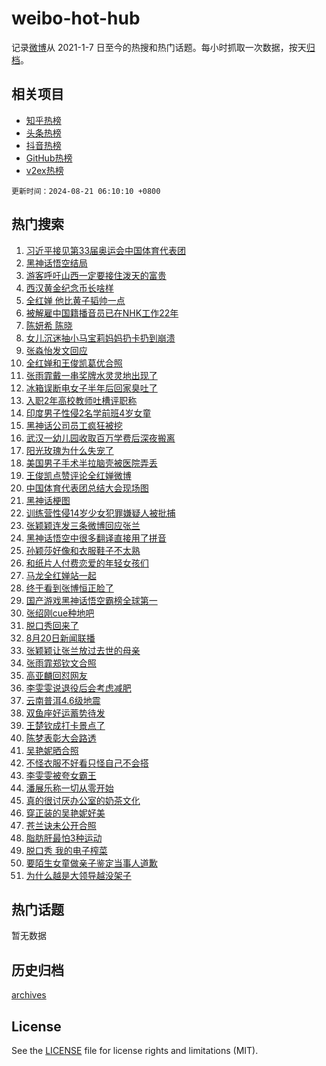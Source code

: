 # weibo-hot-hub

记录[微博](https://www.weibo.com)从 2021-1-7 日至今的热搜和热门话题。每小时抓取一次数据，按天[归档](archives)。

## 相关项目

- [知乎热榜](https://github.com/lonnyzhang423/zhihu-hot-hub)
- [头条热榜](https://github.com/lonnyzhang423/toutiao-hot-hub)
- [抖音热榜](https://github.com/lonnyzhang423/douyin-hot-hub)
- [GitHub热榜](https://github.com/lonnyzhang423/github-hot-hub)
- [v2ex热榜](https://github.com/lonnyzhang423/v2ex-hot-hub)


`更新时间：2024-08-21 06:10:10 +0800`

## 热门搜索

1. [习近平接见第33届奥运会中国体育代表团](https://m.weibo.cn/search?containerid=100103type%3D1%26t%3D10%26q%3D%23%E4%B9%A0%E8%BF%91%E5%B9%B3%E6%8E%A5%E8%A7%81%E7%AC%AC33%E5%B1%8A%E5%A5%A5%E8%BF%90%E4%BC%9A%E4%B8%AD%E5%9B%BD%E4%BD%93%E8%82%B2%E4%BB%A3%E8%A1%A8%E5%9B%A2%23&stream_entry_id=51&isnewpage=1&extparam=seat%3D1%26stream_entry_id%3D51%26c_type%3D51%26dgr%3D0%26cate%3D10103%26q%3D%2523%25E4%25B9%25A0%25E8%25BF%2591%25E5%25B9%25B3%25E6%258E%25A5%25E8%25A7%2581%25E7%25AC%25AC33%25E5%25B1%258A%25E5%25A5%25A5%25E8%25BF%2590%25E4%25BC%259A%25E4%25B8%25AD%25E5%259B%25BD%25E4%25BD%2593%25E8%2582%25B2%25E4%25BB%25A3%25E8%25A1%25A8%25E5%259B%25A2%2523%26pos%3D0%26filter_type%3Drealtimehot%26display_time%3D1724191808%26pre_seqid%3D1724191808875022816156)
1. [黑神话悟空结局](https://m.weibo.cn/search?containerid=100103type%3D1%26t%3D10%26q%3D%23%E9%BB%91%E7%A5%9E%E8%AF%9D%E6%82%9F%E7%A9%BA%E7%BB%93%E5%B1%80%23&stream_entry_id=31&isnewpage=1&extparam=seat%3D1%26stream_entry_id%3D31%26q%3D%2523%25E9%25BB%2591%25E7%25A5%259E%25E8%25AF%259D%25E6%2582%259F%25E7%25A9%25BA%25E7%25BB%2593%25E5%25B1%2580%2523%26dgr%3D0%26band_rank%3D1%26pos%3D0%26filter_type%3Drealtimehot%26c_type%3D31%26lcate%3D5001%26realpos%3D1%26cate%3D5001%26flag%3D2%26display_time%3D1724191808%26pre_seqid%3D1724191808875022816156)
1. [游客呼吁山西一定要接住泼天的富贵](https://m.weibo.cn/search?containerid=100103type%3D1%26t%3D10%26q%3D%23%E6%B8%B8%E5%AE%A2%E5%91%BC%E5%90%81%E5%B1%B1%E8%A5%BF%E4%B8%80%E5%AE%9A%E8%A6%81%E6%8E%A5%E4%BD%8F%E6%B3%BC%E5%A4%A9%E7%9A%84%E5%AF%8C%E8%B4%B5%23&stream_entry_id=31&isnewpage=1&extparam=seat%3D1%26stream_entry_id%3D31%26q%3D%2523%25E6%25B8%25B8%25E5%25AE%25A2%25E5%2591%25BC%25E5%2590%2581%25E5%25B1%25B1%25E8%25A5%25BF%25E4%25B8%2580%25E5%25AE%259A%25E8%25A6%2581%25E6%258E%25A5%25E4%25BD%258F%25E6%25B3%25BC%25E5%25A4%25A9%25E7%259A%2584%25E5%25AF%258C%25E8%25B4%25B5%2523%26dgr%3D0%26band_rank%3D2%26pos%3D1%26filter_type%3Drealtimehot%26c_type%3D31%26lcate%3D5001%26realpos%3D2%26cate%3D5001%26flag%3D2%26display_time%3D1724191808%26pre_seqid%3D1724191808875022816156)
1. [西汉黄金纪念币长啥样](https://m.weibo.cn/search?containerid=100103type%3D1%26t%3D10%26q%3D%23%E8%A5%BF%E6%B1%89%E9%BB%84%E9%87%91%E7%BA%AA%E5%BF%B5%E5%B8%81%E9%95%BF%E5%95%A5%E6%A0%B7%23&stream_entry_id=31&isnewpage=1&extparam=seat%3D1%26stream_entry_id%3D31%26q%3D%2523%25E8%25A5%25BF%25E6%25B1%2589%25E9%25BB%2584%25E9%2587%2591%25E7%25BA%25AA%25E5%25BF%25B5%25E5%25B8%2581%25E9%2595%25BF%25E5%2595%25A5%25E6%25A0%25B7%2523%26dgr%3D0%26band_rank%3D3%26pos%3D2%26filter_type%3Drealtimehot%26c_type%3D31%26lcate%3D5001%26realpos%3D3%26cate%3D5001%26flag%3D0%26display_time%3D1724191808%26pre_seqid%3D1724191808875022816156)
1. [全红婵 他比黄子韬帅一点](https://m.weibo.cn/search?containerid=100103type%3D1%26t%3D10%26q%3D%E5%85%A8%E7%BA%A2%E5%A9%B5+%E4%BB%96%E6%AF%94%E9%BB%84%E5%AD%90%E9%9F%AC%E5%B8%85%E4%B8%80%E7%82%B9&stream_entry_id=31&isnewpage=1&extparam=seat%3D1%26stream_entry_id%3D31%26q%3D%25E5%2585%25A8%25E7%25BA%25A2%25E5%25A9%25B5%2520%25E4%25BB%2596%25E6%25AF%2594%25E9%25BB%2584%25E5%25AD%2590%25E9%259F%25AC%25E5%25B8%2585%25E4%25B8%2580%25E7%2582%25B9%26dgr%3D0%26band_rank%3D4%26pos%3D3%26filter_type%3Drealtimehot%26c_type%3D31%26lcate%3D5001%26realpos%3D4%26cate%3D5001%26flag%3D2%26display_time%3D1724191808%26pre_seqid%3D1724191808875022816156)
1. [被解雇中国籍播音员已在NHK工作22年](https://m.weibo.cn/search?containerid=100103type%3D1%26t%3D10%26q%3D%23%E8%A2%AB%E8%A7%A3%E9%9B%87%E4%B8%AD%E5%9B%BD%E7%B1%8D%E6%92%AD%E9%9F%B3%E5%91%98%E5%B7%B2%E5%9C%A8NHK%E5%B7%A5%E4%BD%9C22%E5%B9%B4%23&stream_entry_id=31&isnewpage=1&extparam=seat%3D1%26stream_entry_id%3D31%26q%3D%2523%25E8%25A2%25AB%25E8%25A7%25A3%25E9%259B%2587%25E4%25B8%25AD%25E5%259B%25BD%25E7%25B1%258D%25E6%2592%25AD%25E9%259F%25B3%25E5%2591%2598%25E5%25B7%25B2%25E5%259C%25A8NHK%25E5%25B7%25A5%25E4%25BD%259C22%25E5%25B9%25B4%2523%26dgr%3D0%26band_rank%3D5%26pos%3D4%26filter_type%3Drealtimehot%26c_type%3D31%26lcate%3D5001%26realpos%3D5%26cate%3D5001%26flag%3D0%26display_time%3D1724191808%26pre_seqid%3D1724191808875022816156)
1. [陈妍希 陈晓](https://m.weibo.cn/search?containerid=100103type%3D1%26t%3D10%26q%3D%E9%99%88%E5%A6%8D%E5%B8%8C+%E9%99%88%E6%99%93&stream_entry_id=31&isnewpage=1&extparam=seat%3D1%26stream_entry_id%3D31%26q%3D%25E9%2599%2588%25E5%25A6%258D%25E5%25B8%258C%2520%25E9%2599%2588%25E6%2599%2593%26dgr%3D0%26band_rank%3D6%26pos%3D5%26filter_type%3Drealtimehot%26c_type%3D31%26lcate%3D5001%26realpos%3D6%26cate%3D5001%26flag%3D2%26display_time%3D1724191808%26pre_seqid%3D1724191808875022816156)
1. [女儿沉迷抽小马宝莉妈妈扔卡扔到崩溃](https://m.weibo.cn/search?containerid=100103type%3D1%26t%3D10%26q%3D%23%E5%A5%B3%E5%84%BF%E6%B2%89%E8%BF%B7%E6%8A%BD%E5%B0%8F%E9%A9%AC%E5%AE%9D%E8%8E%89%E5%A6%88%E5%A6%88%E6%89%94%E5%8D%A1%E6%89%94%E5%88%B0%E5%B4%A9%E6%BA%83%23&stream_entry_id=31&isnewpage=1&extparam=seat%3D1%26stream_entry_id%3D31%26q%3D%2523%25E5%25A5%25B3%25E5%2584%25BF%25E6%25B2%2589%25E8%25BF%25B7%25E6%258A%25BD%25E5%25B0%258F%25E9%25A9%25AC%25E5%25AE%259D%25E8%258E%2589%25E5%25A6%2588%25E5%25A6%2588%25E6%2589%2594%25E5%258D%25A1%25E6%2589%2594%25E5%2588%25B0%25E5%25B4%25A9%25E6%25BA%2583%2523%26dgr%3D0%26band_rank%3D7%26pos%3D6%26filter_type%3Drealtimehot%26c_type%3D31%26lcate%3D5001%26realpos%3D7%26cate%3D5001%26flag%3D0%26display_time%3D1724191808%26pre_seqid%3D1724191808875022816156)
1. [张淼怡发文回应](https://m.weibo.cn/search?containerid=100103type%3D1%26t%3D10%26q%3D%23%E5%BC%A0%E6%B7%BC%E6%80%A1%E5%8F%91%E6%96%87%E5%9B%9E%E5%BA%94%23&stream_entry_id=31&isnewpage=1&extparam=seat%3D1%26stream_entry_id%3D31%26q%3D%2523%25E5%25BC%25A0%25E6%25B7%25BC%25E6%2580%25A1%25E5%258F%2591%25E6%2596%2587%25E5%259B%259E%25E5%25BA%2594%2523%26dgr%3D0%26band_rank%3D8%26pos%3D7%26filter_type%3Drealtimehot%26c_type%3D31%26lcate%3D5001%26realpos%3D8%26cate%3D5001%26flag%3D0%26display_time%3D1724191808%26pre_seqid%3D1724191808875022816156)
1. [全红婵和王俊凯葛优合照](https://m.weibo.cn/search?containerid=100103type%3D1%26t%3D10%26q%3D%E5%85%A8%E7%BA%A2%E5%A9%B5%E5%92%8C%E7%8E%8B%E4%BF%8A%E5%87%AF%E8%91%9B%E4%BC%98%E5%90%88%E7%85%A7&stream_entry_id=31&isnewpage=1&extparam=seat%3D1%26stream_entry_id%3D31%26q%3D%25E5%2585%25A8%25E7%25BA%25A2%25E5%25A9%25B5%25E5%2592%258C%25E7%258E%258B%25E4%25BF%258A%25E5%2587%25AF%25E8%2591%259B%25E4%25BC%2598%25E5%2590%2588%25E7%2585%25A7%26dgr%3D0%26band_rank%3D9%26pos%3D8%26filter_type%3Drealtimehot%26c_type%3D31%26lcate%3D5001%26realpos%3D9%26cate%3D5001%26flag%3D0%26display_time%3D1724191808%26pre_seqid%3D1724191808875022816156)
1. [张雨霏戴一串奖牌水灵灵地出现了](https://m.weibo.cn/search?containerid=100103type%3D1%26t%3D10%26q%3D%23%E5%BC%A0%E9%9B%A8%E9%9C%8F%E6%88%B4%E4%B8%80%E4%B8%B2%E5%A5%96%E7%89%8C%E6%B0%B4%E7%81%B5%E7%81%B5%E5%9C%B0%E5%87%BA%E7%8E%B0%E4%BA%86%23&stream_entry_id=31&isnewpage=1&extparam=seat%3D1%26stream_entry_id%3D31%26q%3D%2523%25E5%25BC%25A0%25E9%259B%25A8%25E9%259C%258F%25E6%2588%25B4%25E4%25B8%2580%25E4%25B8%25B2%25E5%25A5%2596%25E7%2589%258C%25E6%25B0%25B4%25E7%2581%25B5%25E7%2581%25B5%25E5%259C%25B0%25E5%2587%25BA%25E7%258E%25B0%25E4%25BA%2586%2523%26dgr%3D0%26band_rank%3D10%26pos%3D9%26filter_type%3Drealtimehot%26c_type%3D31%26lcate%3D5001%26realpos%3D10%26cate%3D5001%26flag%3D32768%26display_time%3D1724191808%26pre_seqid%3D1724191808875022816156)
1. [冰箱误断电女子半年后回家臭吐了](https://m.weibo.cn/search?containerid=100103type%3D1%26t%3D10%26q%3D%23%E5%86%B0%E7%AE%B1%E8%AF%AF%E6%96%AD%E7%94%B5%E5%A5%B3%E5%AD%90%E5%8D%8A%E5%B9%B4%E5%90%8E%E5%9B%9E%E5%AE%B6%E8%87%AD%E5%90%90%E4%BA%86%23&stream_entry_id=31&isnewpage=1&extparam=seat%3D1%26stream_entry_id%3D31%26q%3D%2523%25E5%2586%25B0%25E7%25AE%25B1%25E8%25AF%25AF%25E6%2596%25AD%25E7%2594%25B5%25E5%25A5%25B3%25E5%25AD%2590%25E5%258D%258A%25E5%25B9%25B4%25E5%2590%258E%25E5%259B%259E%25E5%25AE%25B6%25E8%2587%25AD%25E5%2590%2590%25E4%25BA%2586%2523%26dgr%3D0%26band_rank%3D11%26pos%3D10%26filter_type%3Drealtimehot%26c_type%3D31%26lcate%3D5001%26realpos%3D11%26cate%3D5001%26flag%3D2%26display_time%3D1724191808%26pre_seqid%3D1724191808875022816156)
1. [入职2年高校教师吐槽评职称](https://m.weibo.cn/search?containerid=100103type%3D1%26t%3D10%26q%3D%23%E5%85%A5%E8%81%8C2%E5%B9%B4%E9%AB%98%E6%A0%A1%E6%95%99%E5%B8%88%E5%90%90%E6%A7%BD%E8%AF%84%E8%81%8C%E7%A7%B0%23&stream_entry_id=31&isnewpage=1&extparam=seat%3D1%26stream_entry_id%3D31%26q%3D%2523%25E5%2585%25A5%25E8%2581%258C2%25E5%25B9%25B4%25E9%25AB%2598%25E6%25A0%25A1%25E6%2595%2599%25E5%25B8%2588%25E5%2590%2590%25E6%25A7%25BD%25E8%25AF%2584%25E8%2581%258C%25E7%25A7%25B0%2523%26dgr%3D0%26band_rank%3D12%26pos%3D11%26filter_type%3Drealtimehot%26c_type%3D31%26lcate%3D5001%26realpos%3D12%26cate%3D5001%26flag%3D0%26display_time%3D1724191808%26pre_seqid%3D1724191808875022816156)
1. [印度男子性侵2名学前班4岁女童](https://m.weibo.cn/search?containerid=100103type%3D1%26t%3D10%26q%3D%23%E5%8D%B0%E5%BA%A6%E7%94%B7%E5%AD%90%E6%80%A7%E4%BE%B52%E5%90%8D%E5%AD%A6%E5%89%8D%E7%8F%AD4%E5%B2%81%E5%A5%B3%E7%AB%A5%23&stream_entry_id=31&isnewpage=1&extparam=seat%3D1%26stream_entry_id%3D31%26q%3D%2523%25E5%258D%25B0%25E5%25BA%25A6%25E7%2594%25B7%25E5%25AD%2590%25E6%2580%25A7%25E4%25BE%25B52%25E5%2590%258D%25E5%25AD%25A6%25E5%2589%258D%25E7%258F%25AD4%25E5%25B2%2581%25E5%25A5%25B3%25E7%25AB%25A5%2523%26dgr%3D0%26band_rank%3D13%26pos%3D12%26filter_type%3Drealtimehot%26c_type%3D31%26lcate%3D5001%26realpos%3D13%26cate%3D5001%26flag%3D0%26display_time%3D1724191808%26pre_seqid%3D1724191808875022816156)
1. [黑神话公司员工疯狂被挖](https://m.weibo.cn/search?containerid=100103type%3D1%26t%3D10%26q%3D%23%E9%BB%91%E7%A5%9E%E8%AF%9D%E5%85%AC%E5%8F%B8%E5%91%98%E5%B7%A5%E7%96%AF%E7%8B%82%E8%A2%AB%E6%8C%96%23&stream_entry_id=31&isnewpage=1&extparam=seat%3D1%26stream_entry_id%3D31%26q%3D%2523%25E9%25BB%2591%25E7%25A5%259E%25E8%25AF%259D%25E5%2585%25AC%25E5%258F%25B8%25E5%2591%2598%25E5%25B7%25A5%25E7%2596%25AF%25E7%258B%2582%25E8%25A2%25AB%25E6%258C%2596%2523%26dgr%3D0%26band_rank%3D14%26pos%3D13%26filter_type%3Drealtimehot%26c_type%3D31%26lcate%3D5001%26realpos%3D14%26cate%3D5001%26flag%3D0%26display_time%3D1724191808%26pre_seqid%3D1724191808875022816156)
1. [武汉一幼儿园收取百万学费后深夜搬离](https://m.weibo.cn/search?containerid=100103type%3D1%26t%3D10%26q%3D%23%E6%AD%A6%E6%B1%89%E4%B8%80%E5%B9%BC%E5%84%BF%E5%9B%AD%E6%94%B6%E5%8F%96%E7%99%BE%E4%B8%87%E5%AD%A6%E8%B4%B9%E5%90%8E%E6%B7%B1%E5%A4%9C%E6%90%AC%E7%A6%BB%23&stream_entry_id=31&isnewpage=1&extparam=seat%3D1%26stream_entry_id%3D31%26q%3D%2523%25E6%25AD%25A6%25E6%25B1%2589%25E4%25B8%2580%25E5%25B9%25BC%25E5%2584%25BF%25E5%259B%25AD%25E6%2594%25B6%25E5%258F%2596%25E7%2599%25BE%25E4%25B8%2587%25E5%25AD%25A6%25E8%25B4%25B9%25E5%2590%258E%25E6%25B7%25B1%25E5%25A4%259C%25E6%2590%25AC%25E7%25A6%25BB%2523%26dgr%3D0%26band_rank%3D15%26pos%3D14%26filter_type%3Drealtimehot%26c_type%3D31%26lcate%3D5001%26realpos%3D15%26cate%3D5001%26flag%3D0%26display_time%3D1724191808%26pre_seqid%3D1724191808875022816156)
1. [阳光玫瑰为什么失宠了](https://m.weibo.cn/search?containerid=100103type%3D1%26t%3D10%26q%3D%23%E9%98%B3%E5%85%89%E7%8E%AB%E7%91%B0%E4%B8%BA%E4%BB%80%E4%B9%88%E5%A4%B1%E5%AE%A0%E4%BA%86%23&stream_entry_id=31&isnewpage=1&extparam=seat%3D1%26stream_entry_id%3D31%26q%3D%2523%25E9%2598%25B3%25E5%2585%2589%25E7%258E%25AB%25E7%2591%25B0%25E4%25B8%25BA%25E4%25BB%2580%25E4%25B9%2588%25E5%25A4%25B1%25E5%25AE%25A0%25E4%25BA%2586%2523%26dgr%3D0%26band_rank%3D16%26pos%3D15%26filter_type%3Drealtimehot%26c_type%3D31%26lcate%3D5001%26realpos%3D16%26cate%3D5001%26flag%3D0%26display_time%3D1724191808%26pre_seqid%3D1724191808875022816156)
1. [美国男子手术半拉脑壳被医院弄丢](https://m.weibo.cn/search?containerid=100103type%3D1%26t%3D10%26q%3D%23%E7%BE%8E%E5%9B%BD%E7%94%B7%E5%AD%90%E6%89%8B%E6%9C%AF%E5%8D%8A%E6%8B%89%E8%84%91%E5%A3%B3%E8%A2%AB%E5%8C%BB%E9%99%A2%E5%BC%84%E4%B8%A2%23&stream_entry_id=31&isnewpage=1&extparam=seat%3D1%26stream_entry_id%3D31%26q%3D%2523%25E7%25BE%258E%25E5%259B%25BD%25E7%2594%25B7%25E5%25AD%2590%25E6%2589%258B%25E6%259C%25AF%25E5%258D%258A%25E6%258B%2589%25E8%2584%2591%25E5%25A3%25B3%25E8%25A2%25AB%25E5%258C%25BB%25E9%2599%25A2%25E5%25BC%2584%25E4%25B8%25A2%2523%26dgr%3D0%26band_rank%3D17%26pos%3D16%26filter_type%3Drealtimehot%26c_type%3D31%26lcate%3D5001%26realpos%3D17%26cate%3D5001%26flag%3D0%26display_time%3D1724191808%26pre_seqid%3D1724191808875022816156)
1. [王俊凯点赞评论全红婵微博](https://m.weibo.cn/search?containerid=100103type%3D1%26t%3D10%26q%3D%23%E7%8E%8B%E4%BF%8A%E5%87%AF%E7%82%B9%E8%B5%9E%E8%AF%84%E8%AE%BA%E5%85%A8%E7%BA%A2%E5%A9%B5%E5%BE%AE%E5%8D%9A%23&stream_entry_id=31&isnewpage=1&extparam=seat%3D1%26stream_entry_id%3D31%26q%3D%2523%25E7%258E%258B%25E4%25BF%258A%25E5%2587%25AF%25E7%2582%25B9%25E8%25B5%259E%25E8%25AF%2584%25E8%25AE%25BA%25E5%2585%25A8%25E7%25BA%25A2%25E5%25A9%25B5%25E5%25BE%25AE%25E5%258D%259A%2523%26dgr%3D0%26band_rank%3D18%26pos%3D17%26filter_type%3Drealtimehot%26c_type%3D31%26lcate%3D5001%26realpos%3D18%26cate%3D5001%26flag%3D0%26display_time%3D1724191808%26pre_seqid%3D1724191808875022816156)
1. [中国体育代表团总结大会现场图](https://m.weibo.cn/search?containerid=100103type%3D1%26t%3D10%26q%3D%E4%B8%AD%E5%9B%BD%E4%BD%93%E8%82%B2%E4%BB%A3%E8%A1%A8%E5%9B%A2%E6%80%BB%E7%BB%93%E5%A4%A7%E4%BC%9A%E7%8E%B0%E5%9C%BA%E5%9B%BE&stream_entry_id=31&isnewpage=1&extparam=seat%3D1%26stream_entry_id%3D31%26q%3D%25E4%25B8%25AD%25E5%259B%25BD%25E4%25BD%2593%25E8%2582%25B2%25E4%25BB%25A3%25E8%25A1%25A8%25E5%259B%25A2%25E6%2580%25BB%25E7%25BB%2593%25E5%25A4%25A7%25E4%25BC%259A%25E7%258E%25B0%25E5%259C%25BA%25E5%259B%25BE%26dgr%3D0%26band_rank%3D19%26pos%3D18%26filter_type%3Drealtimehot%26c_type%3D31%26lcate%3D5001%26realpos%3D19%26cate%3D5001%26flag%3D0%26display_time%3D1724191808%26pre_seqid%3D1724191808875022816156)
1. [黑神话梗图](https://m.weibo.cn/search?containerid=100103type%3D1%26t%3D10%26q%3D%23%E9%BB%91%E7%A5%9E%E8%AF%9D%E6%A2%97%E5%9B%BE%23&stream_entry_id=31&isnewpage=1&extparam=seat%3D1%26stream_entry_id%3D31%26q%3D%2523%25E9%25BB%2591%25E7%25A5%259E%25E8%25AF%259D%25E6%25A2%2597%25E5%259B%25BE%2523%26dgr%3D0%26band_rank%3D20%26pos%3D19%26filter_type%3Drealtimehot%26c_type%3D31%26lcate%3D5001%26realpos%3D20%26cate%3D5001%26flag%3D0%26display_time%3D1724191808%26pre_seqid%3D1724191808875022816156)
1. [训练营性侵14岁少女犯罪嫌疑人被批捕](https://m.weibo.cn/search?containerid=100103type%3D1%26t%3D10%26q%3D%23%E8%AE%AD%E7%BB%83%E8%90%A5%E6%80%A7%E4%BE%B514%E5%B2%81%E5%B0%91%E5%A5%B3%E7%8A%AF%E7%BD%AA%E5%AB%8C%E7%96%91%E4%BA%BA%E8%A2%AB%E6%89%B9%E6%8D%95%23&stream_entry_id=31&isnewpage=1&extparam=seat%3D1%26stream_entry_id%3D31%26q%3D%2523%25E8%25AE%25AD%25E7%25BB%2583%25E8%2590%25A5%25E6%2580%25A7%25E4%25BE%25B514%25E5%25B2%2581%25E5%25B0%2591%25E5%25A5%25B3%25E7%258A%25AF%25E7%25BD%25AA%25E5%25AB%258C%25E7%2596%2591%25E4%25BA%25BA%25E8%25A2%25AB%25E6%2589%25B9%25E6%258D%2595%2523%26dgr%3D0%26band_rank%3D21%26pos%3D20%26filter_type%3Drealtimehot%26c_type%3D31%26lcate%3D5001%26realpos%3D21%26cate%3D5001%26flag%3D0%26display_time%3D1724191808%26pre_seqid%3D1724191808875022816156)
1. [张颖颖连发三条微博回应张兰](https://m.weibo.cn/search?containerid=100103type%3D1%26t%3D10%26q%3D%23%E5%BC%A0%E9%A2%96%E9%A2%96%E8%BF%9E%E5%8F%91%E4%B8%89%E6%9D%A1%E5%BE%AE%E5%8D%9A%E5%9B%9E%E5%BA%94%E5%BC%A0%E5%85%B0%23&stream_entry_id=31&isnewpage=1&extparam=seat%3D1%26stream_entry_id%3D31%26q%3D%2523%25E5%25BC%25A0%25E9%25A2%2596%25E9%25A2%2596%25E8%25BF%259E%25E5%258F%2591%25E4%25B8%2589%25E6%259D%25A1%25E5%25BE%25AE%25E5%258D%259A%25E5%259B%259E%25E5%25BA%2594%25E5%25BC%25A0%25E5%2585%25B0%2523%26dgr%3D0%26band_rank%3D22%26pos%3D21%26filter_type%3Drealtimehot%26c_type%3D31%26lcate%3D5001%26realpos%3D22%26cate%3D5001%26flag%3D0%26display_time%3D1724191808%26pre_seqid%3D1724191808875022816156)
1. [黑神话悟空中很多翻译直接用了拼音](https://m.weibo.cn/search?containerid=100103type%3D1%26t%3D10%26q%3D%23%E9%BB%91%E7%A5%9E%E8%AF%9D%E6%82%9F%E7%A9%BA%E4%B8%AD%E5%BE%88%E5%A4%9A%E7%BF%BB%E8%AF%91%E7%9B%B4%E6%8E%A5%E7%94%A8%E4%BA%86%E6%8B%BC%E9%9F%B3%23&stream_entry_id=31&isnewpage=1&extparam=seat%3D1%26stream_entry_id%3D31%26q%3D%2523%25E9%25BB%2591%25E7%25A5%259E%25E8%25AF%259D%25E6%2582%259F%25E7%25A9%25BA%25E4%25B8%25AD%25E5%25BE%2588%25E5%25A4%259A%25E7%25BF%25BB%25E8%25AF%2591%25E7%259B%25B4%25E6%258E%25A5%25E7%2594%25A8%25E4%25BA%2586%25E6%258B%25BC%25E9%259F%25B3%2523%26dgr%3D0%26band_rank%3D23%26pos%3D22%26filter_type%3Drealtimehot%26c_type%3D31%26lcate%3D5001%26realpos%3D23%26cate%3D5001%26flag%3D0%26display_time%3D1724191808%26pre_seqid%3D1724191808875022816156)
1. [孙颖莎好像和衣服鞋子不太熟](https://m.weibo.cn/search?containerid=100103type%3D1%26t%3D10%26q%3D%23%E5%AD%99%E9%A2%96%E8%8E%8E%E5%A5%BD%E5%83%8F%E5%92%8C%E8%A1%A3%E6%9C%8D%E9%9E%8B%E5%AD%90%E4%B8%8D%E5%A4%AA%E7%86%9F%23&stream_entry_id=31&isnewpage=1&extparam=seat%3D1%26stream_entry_id%3D31%26q%3D%2523%25E5%25AD%2599%25E9%25A2%2596%25E8%258E%258E%25E5%25A5%25BD%25E5%2583%258F%25E5%2592%258C%25E8%25A1%25A3%25E6%259C%258D%25E9%259E%258B%25E5%25AD%2590%25E4%25B8%258D%25E5%25A4%25AA%25E7%2586%259F%2523%26dgr%3D0%26band_rank%3D24%26pos%3D23%26filter_type%3Drealtimehot%26c_type%3D31%26lcate%3D5001%26realpos%3D24%26cate%3D5001%26flag%3D0%26display_time%3D1724191808%26pre_seqid%3D1724191808875022816156)
1. [和纸片人付费恋爱的年轻女孩们](https://m.weibo.cn/search?containerid=100103type%3D1%26t%3D10%26q%3D%23%E5%92%8C%E7%BA%B8%E7%89%87%E4%BA%BA%E4%BB%98%E8%B4%B9%E6%81%8B%E7%88%B1%E7%9A%84%E5%B9%B4%E8%BD%BB%E5%A5%B3%E5%AD%A9%E4%BB%AC%23&stream_entry_id=31&isnewpage=1&extparam=seat%3D1%26stream_entry_id%3D31%26q%3D%2523%25E5%2592%258C%25E7%25BA%25B8%25E7%2589%2587%25E4%25BA%25BA%25E4%25BB%2598%25E8%25B4%25B9%25E6%2581%258B%25E7%2588%25B1%25E7%259A%2584%25E5%25B9%25B4%25E8%25BD%25BB%25E5%25A5%25B3%25E5%25AD%25A9%25E4%25BB%25AC%2523%26dgr%3D0%26band_rank%3D25%26pos%3D24%26filter_type%3Drealtimehot%26c_type%3D31%26lcate%3D5001%26realpos%3D25%26cate%3D5001%26flag%3D0%26display_time%3D1724191808%26pre_seqid%3D1724191808875022816156)
1. [马龙全红婵站一起](https://m.weibo.cn/search?containerid=100103type%3D1%26t%3D10%26q%3D%23%E9%A9%AC%E9%BE%99%E5%85%A8%E7%BA%A2%E5%A9%B5%E7%AB%99%E4%B8%80%E8%B5%B7%23&stream_entry_id=31&isnewpage=1&extparam=seat%3D1%26stream_entry_id%3D31%26q%3D%2523%25E9%25A9%25AC%25E9%25BE%2599%25E5%2585%25A8%25E7%25BA%25A2%25E5%25A9%25B5%25E7%25AB%2599%25E4%25B8%2580%25E8%25B5%25B7%2523%26dgr%3D0%26band_rank%3D26%26pos%3D25%26filter_type%3Drealtimehot%26c_type%3D31%26lcate%3D5001%26realpos%3D26%26cate%3D5001%26flag%3D0%26display_time%3D1724191808%26pre_seqid%3D1724191808875022816156)
1. [终于看到张博恒正脸了](https://m.weibo.cn/search?containerid=100103type%3D1%26t%3D10%26q%3D%23%E7%BB%88%E4%BA%8E%E7%9C%8B%E5%88%B0%E5%BC%A0%E5%8D%9A%E6%81%92%E6%AD%A3%E8%84%B8%E4%BA%86%23&stream_entry_id=31&isnewpage=1&extparam=seat%3D1%26stream_entry_id%3D31%26q%3D%2523%25E7%25BB%2588%25E4%25BA%258E%25E7%259C%258B%25E5%2588%25B0%25E5%25BC%25A0%25E5%258D%259A%25E6%2581%2592%25E6%25AD%25A3%25E8%2584%25B8%25E4%25BA%2586%2523%26dgr%3D0%26band_rank%3D27%26pos%3D26%26filter_type%3Drealtimehot%26c_type%3D31%26lcate%3D5001%26realpos%3D27%26cate%3D5001%26flag%3D0%26display_time%3D1724191808%26pre_seqid%3D1724191808875022816156)
1. [国产游戏黑神话悟空霸榜全球第一](https://m.weibo.cn/search?containerid=100103type%3D1%26t%3D10%26q%3D%23%E5%9B%BD%E4%BA%A7%E6%B8%B8%E6%88%8F%E9%BB%91%E7%A5%9E%E8%AF%9D%E6%82%9F%E7%A9%BA%E9%9C%B8%E6%A6%9C%E5%85%A8%E7%90%83%E7%AC%AC%E4%B8%80%23&stream_entry_id=31&isnewpage=1&extparam=seat%3D1%26stream_entry_id%3D31%26q%3D%2523%25E5%259B%25BD%25E4%25BA%25A7%25E6%25B8%25B8%25E6%2588%258F%25E9%25BB%2591%25E7%25A5%259E%25E8%25AF%259D%25E6%2582%259F%25E7%25A9%25BA%25E9%259C%25B8%25E6%25A6%259C%25E5%2585%25A8%25E7%2590%2583%25E7%25AC%25AC%25E4%25B8%2580%2523%26dgr%3D0%26band_rank%3D28%26pos%3D27%26filter_type%3Drealtimehot%26c_type%3D31%26lcate%3D5001%26realpos%3D28%26cate%3D5001%26flag%3D0%26display_time%3D1724191808%26pre_seqid%3D1724191808875022816156)
1. [张绍刚cue种地吧](https://m.weibo.cn/search?containerid=100103type%3D1%26t%3D10%26q%3D%23%E5%BC%A0%E7%BB%8D%E5%88%9Acue%E7%A7%8D%E5%9C%B0%E5%90%A7%23&stream_entry_id=31&isnewpage=1&extparam=seat%3D1%26stream_entry_id%3D31%26q%3D%2523%25E5%25BC%25A0%25E7%25BB%258D%25E5%2588%259Acue%25E7%25A7%258D%25E5%259C%25B0%25E5%2590%25A7%2523%26dgr%3D0%26band_rank%3D29%26pos%3D28%26filter_type%3Drealtimehot%26c_type%3D31%26lcate%3D5001%26realpos%3D29%26cate%3D5001%26flag%3D0%26display_time%3D1724191808%26pre_seqid%3D1724191808875022816156)
1. [脱口秀回来了](https://m.weibo.cn/search?containerid=100103type%3D1%26t%3D10%26q%3D%E8%84%B1%E5%8F%A3%E7%A7%80%E5%9B%9E%E6%9D%A5%E4%BA%86&stream_entry_id=31&isnewpage=1&extparam=seat%3D1%26stream_entry_id%3D31%26q%3D%25E8%2584%25B1%25E5%258F%25A3%25E7%25A7%2580%25E5%259B%259E%25E6%259D%25A5%25E4%25BA%2586%26dgr%3D0%26band_rank%3D30%26pos%3D29%26filter_type%3Drealtimehot%26c_type%3D31%26lcate%3D5001%26realpos%3D30%26cate%3D5001%26flag%3D0%26display_time%3D1724191808%26pre_seqid%3D1724191808875022816156)
1. [8月20日新闻联播](https://m.weibo.cn/search?containerid=100103type%3D1%26t%3D10%26q%3D%238%E6%9C%8820%E6%97%A5%E6%96%B0%E9%97%BB%E8%81%94%E6%92%AD%23&stream_entry_id=31&isnewpage=1&extparam=seat%3D1%26stream_entry_id%3D31%26q%3D%25238%25E6%259C%258820%25E6%2597%25A5%25E6%2596%25B0%25E9%2597%25BB%25E8%2581%2594%25E6%2592%25AD%2523%26dgr%3D0%26band_rank%3D31%26pos%3D30%26filter_type%3Drealtimehot%26c_type%3D31%26lcate%3D5001%26realpos%3D31%26cate%3D5001%26flag%3D0%26display_time%3D1724191808%26pre_seqid%3D1724191808875022816156)
1. [张颖颖让张兰放过去世的母亲](https://m.weibo.cn/search?containerid=100103type%3D1%26t%3D10%26q%3D%23%E5%BC%A0%E9%A2%96%E9%A2%96%E8%AE%A9%E5%BC%A0%E5%85%B0%E6%94%BE%E8%BF%87%E5%8E%BB%E4%B8%96%E7%9A%84%E6%AF%8D%E4%BA%B2%23&stream_entry_id=31&isnewpage=1&extparam=seat%3D1%26stream_entry_id%3D31%26q%3D%2523%25E5%25BC%25A0%25E9%25A2%2596%25E9%25A2%2596%25E8%25AE%25A9%25E5%25BC%25A0%25E5%2585%25B0%25E6%2594%25BE%25E8%25BF%2587%25E5%258E%25BB%25E4%25B8%2596%25E7%259A%2584%25E6%25AF%258D%25E4%25BA%25B2%2523%26dgr%3D0%26band_rank%3D32%26pos%3D31%26filter_type%3Drealtimehot%26c_type%3D31%26lcate%3D5001%26realpos%3D32%26cate%3D5001%26flag%3D0%26display_time%3D1724191808%26pre_seqid%3D1724191808875022816156)
1. [张雨霏郑钦文合照](https://m.weibo.cn/search?containerid=100103type%3D1%26t%3D10%26q%3D%23%E5%BC%A0%E9%9B%A8%E9%9C%8F%E9%83%91%E9%92%A6%E6%96%87%E5%90%88%E7%85%A7%23&stream_entry_id=31&isnewpage=1&extparam=seat%3D1%26stream_entry_id%3D31%26q%3D%2523%25E5%25BC%25A0%25E9%259B%25A8%25E9%259C%258F%25E9%2583%2591%25E9%2592%25A6%25E6%2596%2587%25E5%2590%2588%25E7%2585%25A7%2523%26dgr%3D0%26band_rank%3D33%26pos%3D32%26filter_type%3Drealtimehot%26c_type%3D31%26lcate%3D5001%26realpos%3D33%26cate%3D5001%26flag%3D0%26display_time%3D1724191808%26pre_seqid%3D1724191808875022816156)
1. [高亚麟回怼网友](https://m.weibo.cn/search?containerid=100103type%3D1%26t%3D10%26q%3D%23%E9%AB%98%E4%BA%9A%E9%BA%9F%E5%9B%9E%E6%80%BC%E7%BD%91%E5%8F%8B%23&stream_entry_id=31&isnewpage=1&extparam=seat%3D1%26stream_entry_id%3D31%26q%3D%2523%25E9%25AB%2598%25E4%25BA%259A%25E9%25BA%259F%25E5%259B%259E%25E6%2580%25BC%25E7%25BD%2591%25E5%258F%258B%2523%26dgr%3D0%26band_rank%3D34%26pos%3D33%26filter_type%3Drealtimehot%26c_type%3D31%26lcate%3D5001%26realpos%3D34%26cate%3D5001%26flag%3D0%26display_time%3D1724191808%26pre_seqid%3D1724191808875022816156)
1. [李雯雯说退役后会考虑减肥](https://m.weibo.cn/search?containerid=100103type%3D1%26t%3D10%26q%3D%23%E6%9D%8E%E9%9B%AF%E9%9B%AF%E8%AF%B4%E9%80%80%E5%BD%B9%E5%90%8E%E4%BC%9A%E8%80%83%E8%99%91%E5%87%8F%E8%82%A5%23&stream_entry_id=31&isnewpage=1&extparam=seat%3D1%26stream_entry_id%3D31%26q%3D%2523%25E6%259D%258E%25E9%259B%25AF%25E9%259B%25AF%25E8%25AF%25B4%25E9%2580%2580%25E5%25BD%25B9%25E5%2590%258E%25E4%25BC%259A%25E8%2580%2583%25E8%2599%2591%25E5%2587%258F%25E8%2582%25A5%2523%26dgr%3D0%26band_rank%3D35%26pos%3D34%26filter_type%3Drealtimehot%26c_type%3D31%26lcate%3D5001%26realpos%3D35%26cate%3D5001%26flag%3D0%26display_time%3D1724191808%26pre_seqid%3D1724191808875022816156)
1. [云南普洱4.6级地震](https://m.weibo.cn/search?containerid=100103type%3D1%26t%3D10%26q%3D%23%E4%BA%91%E5%8D%97%E6%99%AE%E6%B4%B14.6%E7%BA%A7%E5%9C%B0%E9%9C%87%23&stream_entry_id=31&isnewpage=1&extparam=seat%3D1%26stream_entry_id%3D31%26q%3D%2523%25E4%25BA%2591%25E5%258D%2597%25E6%2599%25AE%25E6%25B4%25B14.6%25E7%25BA%25A7%25E5%259C%25B0%25E9%259C%2587%2523%26dgr%3D0%26band_rank%3D36%26pos%3D35%26filter_type%3Drealtimehot%26c_type%3D31%26lcate%3D5001%26realpos%3D36%26cate%3D5001%26flag%3D0%26display_time%3D1724191808%26pre_seqid%3D1724191808875022816156)
1. [双鱼座好运蓄势待发](https://m.weibo.cn/search?containerid=100103type%3D1%26t%3D10%26q%3D%23%E5%8F%8C%E9%B1%BC%E5%BA%A7%E5%A5%BD%E8%BF%90%E8%93%84%E5%8A%BF%E5%BE%85%E5%8F%91%23&stream_entry_id=31&isnewpage=1&extparam=seat%3D1%26stream_entry_id%3D31%26q%3D%2523%25E5%258F%258C%25E9%25B1%25BC%25E5%25BA%25A7%25E5%25A5%25BD%25E8%25BF%2590%25E8%2593%2584%25E5%258A%25BF%25E5%25BE%2585%25E5%258F%2591%2523%26dgr%3D0%26band_rank%3D37%26pos%3D36%26filter_type%3Drealtimehot%26c_type%3D31%26lcate%3D5001%26realpos%3D37%26cate%3D5001%26flag%3D0%26display_time%3D1724191808%26pre_seqid%3D1724191808875022816156)
1. [王楚钦成打卡景点了](https://m.weibo.cn/search?containerid=100103type%3D1%26t%3D10%26q%3D%23%E7%8E%8B%E6%A5%9A%E9%92%A6%E6%88%90%E6%89%93%E5%8D%A1%E6%99%AF%E7%82%B9%E4%BA%86%23&stream_entry_id=31&isnewpage=1&extparam=seat%3D1%26stream_entry_id%3D31%26q%3D%2523%25E7%258E%258B%25E6%25A5%259A%25E9%2592%25A6%25E6%2588%2590%25E6%2589%2593%25E5%258D%25A1%25E6%2599%25AF%25E7%2582%25B9%25E4%25BA%2586%2523%26dgr%3D0%26band_rank%3D38%26pos%3D37%26filter_type%3Drealtimehot%26c_type%3D31%26lcate%3D5001%26realpos%3D38%26cate%3D5001%26flag%3D0%26display_time%3D1724191808%26pre_seqid%3D1724191808875022816156)
1. [陈梦表彰大会路透](https://m.weibo.cn/search?containerid=100103type%3D1%26t%3D10%26q%3D%E9%99%88%E6%A2%A6%E8%A1%A8%E5%BD%B0%E5%A4%A7%E4%BC%9A%E8%B7%AF%E9%80%8F&stream_entry_id=31&isnewpage=1&extparam=seat%3D1%26stream_entry_id%3D31%26q%3D%25E9%2599%2588%25E6%25A2%25A6%25E8%25A1%25A8%25E5%25BD%25B0%25E5%25A4%25A7%25E4%25BC%259A%25E8%25B7%25AF%25E9%2580%258F%26dgr%3D0%26band_rank%3D39%26pos%3D38%26filter_type%3Drealtimehot%26c_type%3D31%26lcate%3D5001%26realpos%3D39%26cate%3D5001%26flag%3D0%26display_time%3D1724191808%26pre_seqid%3D1724191808875022816156)
1. [吴艳妮晒合照](https://m.weibo.cn/search?containerid=100103type%3D1%26t%3D10%26q%3D%E5%90%B4%E8%89%B3%E5%A6%AE%E6%99%92%E5%90%88%E7%85%A7&stream_entry_id=31&isnewpage=1&extparam=seat%3D1%26stream_entry_id%3D31%26q%3D%25E5%2590%25B4%25E8%2589%25B3%25E5%25A6%25AE%25E6%2599%2592%25E5%2590%2588%25E7%2585%25A7%26dgr%3D0%26band_rank%3D40%26pos%3D39%26filter_type%3Drealtimehot%26c_type%3D31%26lcate%3D5001%26realpos%3D40%26cate%3D5001%26flag%3D0%26display_time%3D1724191808%26pre_seqid%3D1724191808875022816156)
1. [不怪衣服不好看只怪自己不会搭](https://m.weibo.cn/search?containerid=100103type%3D1%26t%3D10%26q%3D%E4%B8%8D%E6%80%AA%E8%A1%A3%E6%9C%8D%E4%B8%8D%E5%A5%BD%E7%9C%8B%E5%8F%AA%E6%80%AA%E8%87%AA%E5%B7%B1%E4%B8%8D%E4%BC%9A%E6%90%AD&stream_entry_id=31&isnewpage=1&extparam=seat%3D1%26stream_entry_id%3D31%26q%3D%25E4%25B8%258D%25E6%2580%25AA%25E8%25A1%25A3%25E6%259C%258D%25E4%25B8%258D%25E5%25A5%25BD%25E7%259C%258B%25E5%258F%25AA%25E6%2580%25AA%25E8%2587%25AA%25E5%25B7%25B1%25E4%25B8%258D%25E4%25BC%259A%25E6%2590%25AD%26dgr%3D0%26band_rank%3D41%26pos%3D40%26filter_type%3Drealtimehot%26c_type%3D31%26lcate%3D5001%26realpos%3D41%26cate%3D5001%26flag%3D0%26display_time%3D1724191808%26pre_seqid%3D1724191808875022816156)
1. [李雯雯被夸女霸王](https://m.weibo.cn/search?containerid=100103type%3D1%26t%3D10%26q%3D%23%E6%9D%8E%E9%9B%AF%E9%9B%AF%E8%A2%AB%E5%A4%B8%E5%A5%B3%E9%9C%B8%E7%8E%8B%23&stream_entry_id=31&isnewpage=1&extparam=seat%3D1%26stream_entry_id%3D31%26q%3D%2523%25E6%259D%258E%25E9%259B%25AF%25E9%259B%25AF%25E8%25A2%25AB%25E5%25A4%25B8%25E5%25A5%25B3%25E9%259C%25B8%25E7%258E%258B%2523%26dgr%3D0%26band_rank%3D42%26pos%3D41%26filter_type%3Drealtimehot%26c_type%3D31%26lcate%3D5001%26realpos%3D42%26cate%3D5001%26flag%3D0%26display_time%3D1724191808%26pre_seqid%3D1724191808875022816156)
1. [潘展乐称一切从零开始](https://m.weibo.cn/search?containerid=100103type%3D1%26t%3D10%26q%3D%23%E6%BD%98%E5%B1%95%E4%B9%90%E7%A7%B0%E4%B8%80%E5%88%87%E4%BB%8E%E9%9B%B6%E5%BC%80%E5%A7%8B%23&stream_entry_id=31&isnewpage=1&extparam=seat%3D1%26stream_entry_id%3D31%26q%3D%2523%25E6%25BD%2598%25E5%25B1%2595%25E4%25B9%2590%25E7%25A7%25B0%25E4%25B8%2580%25E5%2588%2587%25E4%25BB%258E%25E9%259B%25B6%25E5%25BC%2580%25E5%25A7%258B%2523%26dgr%3D0%26band_rank%3D43%26pos%3D42%26filter_type%3Drealtimehot%26c_type%3D31%26lcate%3D5001%26realpos%3D43%26cate%3D5001%26flag%3D0%26display_time%3D1724191808%26pre_seqid%3D1724191808875022816156)
1. [真的很讨厌办公室的奶茶文化](https://m.weibo.cn/search?containerid=100103type%3D1%26t%3D10%26q%3D%23%E7%9C%9F%E7%9A%84%E5%BE%88%E8%AE%A8%E5%8E%8C%E5%8A%9E%E5%85%AC%E5%AE%A4%E7%9A%84%E5%A5%B6%E8%8C%B6%E6%96%87%E5%8C%96%23&stream_entry_id=31&isnewpage=1&extparam=seat%3D1%26stream_entry_id%3D31%26q%3D%2523%25E7%259C%259F%25E7%259A%2584%25E5%25BE%2588%25E8%25AE%25A8%25E5%258E%258C%25E5%258A%259E%25E5%2585%25AC%25E5%25AE%25A4%25E7%259A%2584%25E5%25A5%25B6%25E8%258C%25B6%25E6%2596%2587%25E5%258C%2596%2523%26dgr%3D0%26band_rank%3D44%26pos%3D43%26filter_type%3Drealtimehot%26c_type%3D31%26lcate%3D5001%26realpos%3D44%26cate%3D5001%26flag%3D0%26display_time%3D1724191808%26pre_seqid%3D1724191808875022816156)
1. [穿正装的吴艳妮好美](https://m.weibo.cn/search?containerid=100103type%3D1%26t%3D10%26q%3D%23%E7%A9%BF%E6%AD%A3%E8%A3%85%E7%9A%84%E5%90%B4%E8%89%B3%E5%A6%AE%E5%A5%BD%E7%BE%8E%23&stream_entry_id=31&isnewpage=1&extparam=seat%3D1%26stream_entry_id%3D31%26q%3D%2523%25E7%25A9%25BF%25E6%25AD%25A3%25E8%25A3%2585%25E7%259A%2584%25E5%2590%25B4%25E8%2589%25B3%25E5%25A6%25AE%25E5%25A5%25BD%25E7%25BE%258E%2523%26dgr%3D0%26band_rank%3D45%26pos%3D44%26filter_type%3Drealtimehot%26c_type%3D31%26lcate%3D5001%26realpos%3D45%26cate%3D5001%26flag%3D0%26display_time%3D1724191808%26pre_seqid%3D1724191808875022816156)
1. [苍兰诀未公开合照](https://m.weibo.cn/search?containerid=100103type%3D1%26t%3D10%26q%3D%23%E8%8B%8D%E5%85%B0%E8%AF%80%E6%9C%AA%E5%85%AC%E5%BC%80%E5%90%88%E7%85%A7%23&stream_entry_id=31&isnewpage=1&extparam=seat%3D1%26stream_entry_id%3D31%26q%3D%2523%25E8%258B%258D%25E5%2585%25B0%25E8%25AF%2580%25E6%259C%25AA%25E5%2585%25AC%25E5%25BC%2580%25E5%2590%2588%25E7%2585%25A7%2523%26dgr%3D0%26band_rank%3D46%26pos%3D45%26filter_type%3Drealtimehot%26c_type%3D31%26lcate%3D5001%26realpos%3D46%26cate%3D5001%26flag%3D0%26display_time%3D1724191808%26pre_seqid%3D1724191808875022816156)
1. [脂肪肝最怕3种运动](https://m.weibo.cn/search?containerid=100103type%3D1%26t%3D10%26q%3D%23%E8%84%82%E8%82%AA%E8%82%9D%E6%9C%80%E6%80%953%E7%A7%8D%E8%BF%90%E5%8A%A8%23&stream_entry_id=31&isnewpage=1&extparam=seat%3D1%26stream_entry_id%3D31%26q%3D%2523%25E8%2584%2582%25E8%2582%25AA%25E8%2582%259D%25E6%259C%2580%25E6%2580%25953%25E7%25A7%258D%25E8%25BF%2590%25E5%258A%25A8%2523%26dgr%3D0%26band_rank%3D47%26pos%3D46%26filter_type%3Drealtimehot%26c_type%3D31%26lcate%3D5001%26realpos%3D47%26cate%3D5001%26flag%3D1%26display_time%3D1724191808%26pre_seqid%3D1724191808875022816156)
1. [脱口秀 我的电子榨菜](https://m.weibo.cn/search?containerid=100103type%3D1%26t%3D10%26q%3D%E8%84%B1%E5%8F%A3%E7%A7%80+%E6%88%91%E7%9A%84%E7%94%B5%E5%AD%90%E6%A6%A8%E8%8F%9C&stream_entry_id=31&isnewpage=1&extparam=seat%3D1%26stream_entry_id%3D31%26q%3D%25E8%2584%25B1%25E5%258F%25A3%25E7%25A7%2580%2520%25E6%2588%2591%25E7%259A%2584%25E7%2594%25B5%25E5%25AD%2590%25E6%25A6%25A8%25E8%258F%259C%26dgr%3D0%26band_rank%3D48%26pos%3D47%26filter_type%3Drealtimehot%26c_type%3D31%26lcate%3D5001%26realpos%3D48%26cate%3D5001%26flag%3D0%26display_time%3D1724191808%26pre_seqid%3D1724191808875022816156)
1. [要陌生女童做亲子鉴定当事人道歉](https://m.weibo.cn/search?containerid=100103type%3D1%26t%3D10%26q%3D%23%E8%A6%81%E9%99%8C%E7%94%9F%E5%A5%B3%E7%AB%A5%E5%81%9A%E4%BA%B2%E5%AD%90%E9%89%B4%E5%AE%9A%E5%BD%93%E4%BA%8B%E4%BA%BA%E9%81%93%E6%AD%89%23&stream_entry_id=31&isnewpage=1&extparam=seat%3D1%26stream_entry_id%3D31%26q%3D%2523%25E8%25A6%2581%25E9%2599%258C%25E7%2594%259F%25E5%25A5%25B3%25E7%25AB%25A5%25E5%2581%259A%25E4%25BA%25B2%25E5%25AD%2590%25E9%2589%25B4%25E5%25AE%259A%25E5%25BD%2593%25E4%25BA%258B%25E4%25BA%25BA%25E9%2581%2593%25E6%25AD%2589%2523%26dgr%3D0%26band_rank%3D49%26pos%3D48%26filter_type%3Drealtimehot%26c_type%3D31%26lcate%3D5001%26realpos%3D49%26cate%3D5001%26flag%3D1%26display_time%3D1724191808%26pre_seqid%3D1724191808875022816156)
1. [为什么越是大领导越没架子](https://m.weibo.cn/search?containerid=100103type%3D1%26t%3D10%26q%3D%23%E4%B8%BA%E4%BB%80%E4%B9%88%E8%B6%8A%E6%98%AF%E5%A4%A7%E9%A2%86%E5%AF%BC%E8%B6%8A%E6%B2%A1%E6%9E%B6%E5%AD%90%23&stream_entry_id=31&isnewpage=1&extparam=seat%3D1%26stream_entry_id%3D31%26q%3D%2523%25E4%25B8%25BA%25E4%25BB%2580%25E4%25B9%2588%25E8%25B6%258A%25E6%2598%25AF%25E5%25A4%25A7%25E9%25A2%2586%25E5%25AF%25BC%25E8%25B6%258A%25E6%25B2%25A1%25E6%259E%25B6%25E5%25AD%2590%2523%26dgr%3D0%26band_rank%3D50%26pos%3D49%26filter_type%3Drealtimehot%26c_type%3D31%26lcate%3D5001%26realpos%3D50%26cate%3D5001%26flag%3D1%26display_time%3D1724191808%26pre_seqid%3D1724191808875022816156)

## 热门话题

暂无数据

## 历史归档

[archives](archives)

## License

See the [LICENSE](LICENSE) file for license rights and limitations (MIT).
